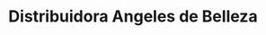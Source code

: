 ---
title: "Distribuidora Angeles de Belleza"
url: /velez/distribuidora-angeles-de-belleza/
shop: cosméticos
---